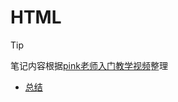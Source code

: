 # HTML

> [!TIP]
>
> 笔记内容根据[pink老师入门教学视频](https://www.bilibili.com/video/BV14J4114768)整理

- [总结](frontend/html/summary)

